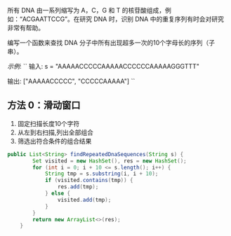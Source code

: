 所有 DNA 由一系列缩写为 A，C，G 和 T 的核苷酸组成，例如：“ACGAATTCCG”。在研究 DNA 时，识别 DNA 中的重复序列有时会对研究非常有帮助。

编写一个函数来查找 DNA 分子中所有出现超多一次的10个字母长的序列（子串）。

*示例*:
``
输入: s = "AAAAACCCCCAAAAACCCCCCAAAAAGGGTTT"

输出: ["AAAAACCCCC", "CCCCCAAAAA"]
``

## 方法 0：滑动窗口

1. 固定扫描长度10个字符
2. 从左到右扫描,列出全部组合
3. 筛选出符合条件的组合结果

```java
public List<String> findRepeatedDnaSequences(String s) {
        Set visited = new HashSet(), res = new HashSet();
        for (int i = 0; i + 10 <= s.length(); i++) {
            String tmp = s.substring(i, i + 10);
            if (visited.contains(tmp)) {
                res.add(tmp);
            } else {
                visited.add(tmp);
            }
        }
        return new ArrayList<>(res);
    }
```

 

